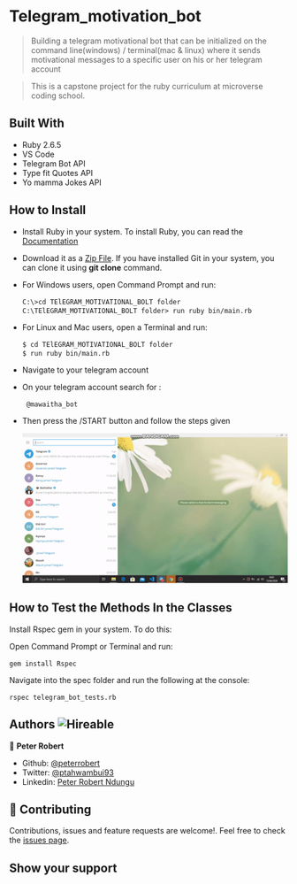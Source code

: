 # Telegram_motivation_bot
> Building a telegram motivational bot that can be initialized on the command line(windows) / terminal(mac &amp; linux) where it sends    motivational messages to a specific user on his or her telegram account

 > This is a capstone project for the ruby curriculum at microverse coding school.

## Built With

- Ruby 2.6.5
- VS Code
- Telegram Bot API
- Type fit Quotes API
- Yo mamma Jokes API

## How to Install

- Install Ruby in your system. To install Ruby, you can read the [Documentation](https://www.ruby-lang.org/en/documentation/installation/)
- Download it as a [Zip File](https://github.com/peterrobert/Telegram_motivation_bolt.git). If you have installed Git in your system, you can clone it using **git clone** command.
- For Windows users, open Command Prompt and run:
    ```console
    C:\>cd TElEGRAM_MOTIVATIONAL_BOLT folder
    C:\TElEGRAM_MOTIVATIONAL_BOLT folder> run ruby bin/main.rb
    ```
- For Linux and Mac users, open a Terminal and run:
    ```console
    $ cd TElEGRAM_MOTIVATIONAL_BOLT folder
    $ run ruby bin/main.rb
    ``` 
- Navigate to your telegram account

- On your telegram account search for :
  ```
   @mawaitha_bot

   ``` 
- Then press the /START button and follow the steps given

     ![](img/ezgif.com-crop.gif)

## How to Test the Methods In the Classes


 Install Rspec gem in your system. To do this:

 Open Command Prompt or Terminal and run:

  ```console
  gem install Rspec
  ```

 Navigate into the spec folder and run the following at the console:

   ```console
   rspec telegram_bot_tests.rb
   ```

## Authors  ![Hireable](https://img.shields.io/badge/HIREABLE-YES-yellowgreen&?style=for-the-badge)

👤 **Peter Robert**

- Github: [@peterrobert](https://github.com/peterrobert)
- Twitter: [@ptahwambui93](https://twitter.com/Ptahwambui93)
- Linkedin: [Peter Robert Ndungu](https://www.linkedin.com/in/peter-rob-ndungu/)

## 🤝 Contributing

Contributions, issues and feature requests are welcome!. Feel free to check the [issues page](issues/).

## Show your support
